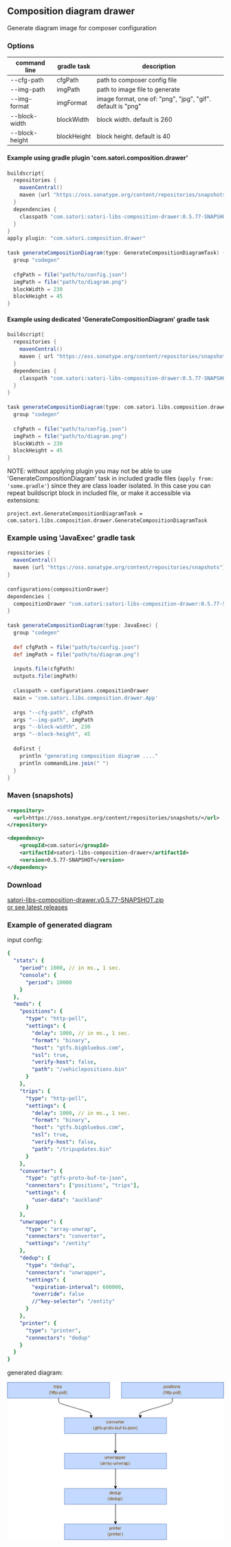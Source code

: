 ## Composition diagram drawer

Generate diagram image for composer configuration

### Options

| command line   | gradle task  | description                                                  |
|----------------|--------------|--------------------------------------------------------------|
| --cfg-path     | cfgPath      |  path to composer config file                                |
| --img-path     | imgPath      |  path to image file to generate                              |
| --img-format   | imgFormat    |  image format, one of: "png", "jpg", "gif". default is "png" |
| --block-width  | blockWidth   |  block width. default is 260                                 |
| --block-height | blockHeight  |  block height. default is 40                                 |

#### Example using gradle plugin 'com.satori.composition.drawer'
```gradle
buildscript{
  repositories {
    mavenCentral()
    maven {url "https://oss.sonatype.org/content/repositories/snapshots"}
  }
  dependencies {
    classpath "com.satori:satori-libs-composition-drawer:0.5.77-SNAPSHOT"
  }
}
apply plugin: "com.satori.composition.drawer"

task generateCompositionDiagram(type: GenerateCompositionDiagramTask) {
  group "codegen"
  
  cfgPath = file("path/to/config.json")
  imgPath = file("path/to/diagram.png")
  blockWidth = 230
  blockHeight = 45
}
```

#### Example using dedicated 'GenerateCompositionDiagram' gradle task
```gradle
buildscript{
  repositories {
    mavenCentral()
    maven { url "https://oss.sonatype.org/content/repositories/snapshots"}
  }
  dependencies {
    classpath "com.satori:satori-libs-composition-drawer:0.5.77-SNAPSHOT"
  }
}

task generateCompositionDiagram(type: com.satori.libs.composition.drawer.GenerateCompositionDiagramTask) {
  group "codegen"
  
  cfgPath = file("path/to/config.json")
  imgPath = file("path/to/diagram.png")
  blockWidth = 230
  blockHeight = 45
}
```
NOTE: without applying plugin you may not be able to use 'GenerateCompositionDiagram' task in included gradle files 
(`apply from: 'some.gradle'`) since they are class loader isolated. In this case you can repeat buildscript 
block in included file, or make it accessible via extensions:
```
project.ext.GenerateCompositionDiagramTask = com.satori.libs.composition.drawer.GenerateCompositionDiagramTask
```

### Example using 'JavaExec' gradle task
```gradle
repositories {
  mavenCentral()
  maven {url "https://oss.sonatype.org/content/repositories/snapshots"}
}
  
configurations{compositionDrawer}
dependencies {
  compositionDrawer "com.satori:satori-libs-composition-drawer:0.5.77-SNAPSHOT"
}

task generateCompositionDiagram(type: JavaExec) {
  group "codegen"

  def cfgPath = file("path/to/config.json")
  def imgPath = file("path/to/diagram.png")

  inputs.file(cfgPath)
  outputs.file(imgPath)

  classpath = configurations.compositionDrawer
  main = 'com.satori.libs.composition.drawer.App'

  args "--cfg-path", cfgPath
  args "--img-path", imgPath
  args "--block-width", 230
  args "--block-height", 45

  doFirst {
    println "generating composition diagram ...."
    println commandLine.join(" ")
  }
}
```


### Maven (snapshots)
```xml
<repository>
  <url>https://oss.sonatype.org/content/repositories/snapshots/</url>
</repository>
```
```xml
<dependency>
    <groupId>com.satori</groupId>
    <artifactId>satori-libs-composition-drawer</artifactId>
    <version>0.5.77-SNAPSHOT</version>
</dependency>
```


### Download
[satori-libs-composition-drawer.v0.5.77-SNAPSHOT.zip](https://github.com/satori-com/satori-composer/releases/download/v0.5.77-SNAPSHOT/satori-libs-composition-drawer.v0.5.77-SNAPSHOT.zip)<br/>
[or see latest releases](https://github.com/satori-com/satori-composer/releases/latest)

### Example of generated diagram
input config:

```yaml
{
  "stats": {
    "period": 1000, // in ms., 1 sec.
    "console": {
      "period": 10000
    }
  },
  "mods": {
    "positions": {
      "type": "http-poll",
      "settings": {
        "delay": 1000, // in ms., 1 sec.
        "format": "binary",
        "host": "gtfs.bigbluebus.com",
        "ssl": true,
        "verify-host": false,
        "path": "/vehiclepositions.bin"
      }
    },
    "trips": {
      "type": "http-poll",
      "settings": {
        "delay": 1000, // in ms., 1 sec.
        "format": "binary",
        "host": "gtfs.bigbluebus.com",
        "ssl": true,
        "verify-host": false,
        "path": "/tripupdates.bin"
      }
    },
    "converter": {
      "type": "gtfs-proto-buf-to-json",
      "connectors": ["positions", "trips"],
      "settings": {
        "user-data": "auckland"
      }
    },
    "unwrapper": {
      "type": "array-unwrap",
      "connectors": "converter",
      "settings": "/entity"
    },
    "dedup": {
      "type": "dedup",
      "connectors": "unwrapper",
      "settings": {
        "expiration-interval": 600000,
        "override": false
        //"key-selector": "/entity"
      }
    },
    "printer": {
      "type": "printer",
      "connectors": "dedup"
    }
  }
}

```
generated diagram:

![diagram](../../docs/files/big-blue-bus-composition.png)

